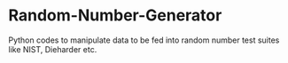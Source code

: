 # Random-Number-Generator
Python codes to manipulate data to be fed into random number test suites like NIST, Dieharder etc.
